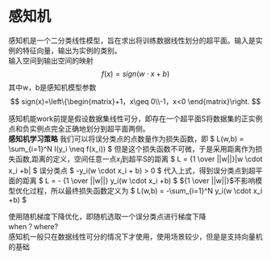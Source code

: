 # 感知机
感知机是一个二分类线性模型，旨在求出将训练数据线性划分的超平面。输入是实例的特征向量，输出为实例的类别。
<br>
输入空间到输出空间的映射
$$
    f(x) = sign(w \cdot x + b)
$$
其中w，b是感知机模型参数
$$
sign(x)=\left\{\begin{matrix}+1，x\geq 0\\-1，x<0 \end{matrix}\right.
$$

感知机能work前提是假设数据集线性可分，即存在一个超平面S将数据集的正实例点和负实例点完全正确地划分到超平面两侧。
<br>
**感知机学习策略**
我们可以将误分类点的点数量作为损失函数，即
$
L(w,b) = \sum_{i=1}^N I(y_i \neq f(x_i))
$
但是这个损失函数不可微，于是采用距离作为损失函数,距离的定义，空间任意一点$x_i$到超平S的距离
$
L = {1 \over ||w||}|w \cdot x_i +b|
$
误分类点
$
    -y_i(w \cdot x_i + b) > 0
$
代入上式，得到误分类点到超平面的距离
$
L = - {1 \over ||w||} y_i(w \cdot x_i +b)
$
${1 \over ||w||}$不影响模型优化过程，所以最终损失函数定义为
$
L(w,b) = -\sum_{i=1}^N y_i(w \cdot x_i +b)
$

使用随机梯度下降优化，即随机选取一个误分类点进行梯度下降
<br>
when？where?<br>
感知机一般只在数据线性可分的情况下才使用，使用场景较少，但是是支持向量机的基础

